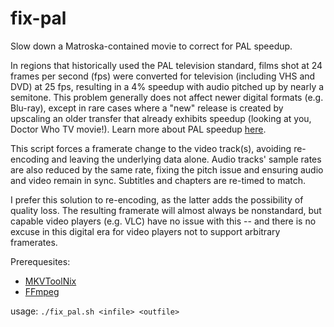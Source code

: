 # fix-pal

Slow down a Matroska-contained movie to correct for PAL speedup.

In regions that historically used the PAL television standard, films shot at
24 frames per second (fps) were converted for television (including VHS and
DVD) at 25 fps, resulting in a 4% speedup with audio pitched up by nearly a
semitone. This problem generally does not affect newer digital formats (e.g.
Blu-ray), except in rare cases where a "new" release is created by upscaling
an older transfer that already exhibits speedup (looking at you, Doctor Who
TV movie!). Learn more about PAL speedup
[here](https://en.wikipedia.org/wiki/576i#PAL_speed-up).

This script forces a framerate change to the video track(s), avoiding re-
encoding and leaving the underlying data alone. Audio tracks' sample rates
are also reduced by the same rate, fixing the pitch issue and ensuring audio
and video remain in sync. Subtitles and chapters are re-timed to match.

I prefer this solution to re-encoding, as the latter adds the possibility of
quality loss. The resulting framerate will almost always be nonstandard, but
capable video players (e.g. VLC) have no issue with this -- and there is no
excuse in this digital era for video players not to support arbitrary
framerates.

Prerequesites:
- [MKVToolNix](https://mkvtoolnix.download)
- [FFmpeg](https://ffmpeg.org)

usage: `./fix_pal.sh <infile> <outfile>`
